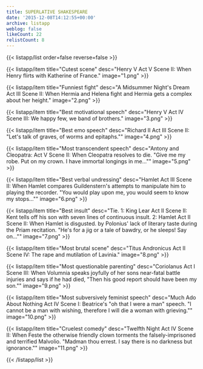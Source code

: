 ```yaml
---
title: SUPERLATIVE SHAKESPEARE
date: '2015-12-08T14:12:55+00:00'
archive: listapp
weblog: false
likeCount: 22
relistCount: 8
---
```



{{< listapp/list order=false reverse=false >}}

   {{< listapp/item title="Cutest scene"
      desc="Henry V Act V Scene II: When Henry flirts with Katherine of France."
      image="1.png" >}}

   {{< listapp/item title="Funniest fight"
      desc="A Midsummer Night's Dream Act III Scene II: When   Hermia and Helena fight and Hermia gets a complex about her height."
      image="2.png" >}}

   {{< listapp/item title="Best motivational speech"
      desc="Henry V Act IV Scene III: We happy few, we band of brothers."
      image="3.png" >}}

   {{< listapp/item title="Best emo speech"
      desc="Richard II Act III Scene II: \"Let's talk of graves, of worms and epitaphs.\""
      image="4.png" >}}

   {{< listapp/item title="Most transcendent speech"
      desc="Antony and Cleopatra: Act V Scene II: When Cleopatra resolves to die. \"Give me my robe. Put on my crown. I have immortal longings in me...\""
      image="5.png" >}}

   {{< listapp/item title="Best verbal undressing"
      desc="Hamlet Act III Scene II: When Hamlet compares Guildenstern's attempts to manipulate him to playing the recorder.  \"You would play upon me, you would seem to know my stops…\""
      image="6.png" >}}

   {{< listapp/item title="Best insult"
      desc="Tie. 1: King Lear Act II Scene II: Kent tells off his son with seven lines of continuous insult. 2: Hamlet Act II Scene II: When Hamlet is disgusted. by Polonius' lack of literary taste during the Priam recitation. \"He's for a jig or a tale of bawdry, or he sleeps! Say on...\""
      image="7.png" >}}

   {{< listapp/item title="Most brutal scene"
      desc="Titus Andronicus Act II Scene IV: The rape and mutilation of Lavinia."
      image="8.png" >}}

   {{< listapp/item title="Most questionable parenting"
      desc="Coriolanus Act I Scene III: When Volumnia speaks joyfully of her sons near-fatal battle injuries and says if he had died, \"Then his good report should have been my son.\""
      image="9.png" >}}

   {{< listapp/item title="Most subversively feminist speech"
      desc="Much Ado About Nothing Act IV Scene I: Beatrice's \"oh that I were a man\" speech. \"I cannot be a man with wishing, therefore I will die a woman with grieving.\""
      image="10.png" >}}

   {{< listapp/item title="Cruelest comedy"
      desc="Twelfth Night Act IV Scene II: When Feste the otherwise friendly clown torments the falsely-imprisoned and terrified Malvolio. \"Madman thou errest. I say there is no darkness but ignorance.\""
      image="11.png" >}}

{{< /listapp/list >}}
